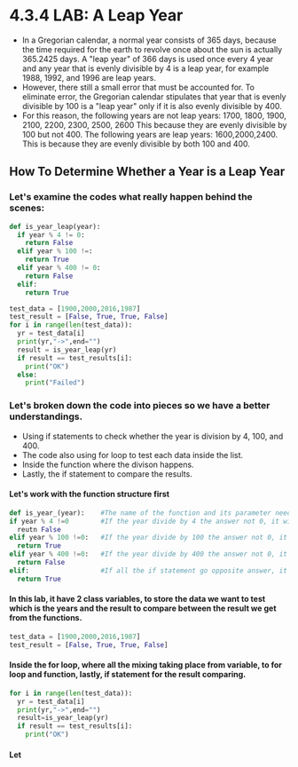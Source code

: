 # 4.3.4 LAB: A Leap Year

* In a Gregorian calendar, a normal year consists of 365 days, because the time required for the earth to revolve once about the sun is actually 365.2425 days. A "leap year" of 366 days is used once every 4 year and any year that is evenly divisible by 4
  is a leap year, for example 1988, 1992, and 1996 are leap years.
* However, there still a small error that must be accounted for. To eliminate error, the Gregorian calendar stipulates that year that is evenly divisible by 100 is a "leap year" only if it is also evenly divisible by 400.
* For this reason, the following years are not leap years:
  1700, 1800, 1900, 2100, 2200, 2300, 2500, 2600
  This because they are evenly divisible by 100 but not 400. The following years are leap years: 1600,2000,2400. This is because they are evenly divisible by both 100 and 400.

## How To Determine Whether a Year is a Leap Year
### Let's examine the codes what really happen behind the scenes:

```python
def is_year_leap(year):
  if year % 4 != 0:
    return False
  elif year % 100 !=:
    return True
  elif year % 400 != 0:
    return False
  elif:
    return True

test_data = [1900,2000,2016,1987]
test_result = [False, True, True, False]
for i in range(len(test_data)):
  yr = test_data[i]
  print(yr,"->",end="")
  result = is_year_leap(yr)
  if result == test_results[i]:
    print("OK")
  else:
    print("Failed")

```
### Let's broken down the code into pieces so we have a better understandings.
* Using if statements to check whether the year is division by 4, 100, and 400.
* The code also using for loop to test each data inside the list.
* Inside the function where the divison happens.
* Lastly, the if statement to compare the results.

#### Let's work with the function structure first
```python
def is_year_(year):    #The name of the function and its parameter needed whish is the year
if year % 4 !=0        #If the year divide by 4 the answer not 0, it will return False.
  reutn False
elif year % 100 !=0:   #If the year divide by 100 the answer not 0, it will return True.
  return True
elif year % 400 !=0:   #If the year divide by 400 the answer not 0, it will return False
  return False
elif:                  #If all the if statement go opposite answer, it will return True.
  return True
```
  
#### In this lab, it have 2 class variables, to store the data we want to test which is the years and the result to compare between the result we get from the functions.
```python
test_data = [1900,2000,2016,1987]
test_result = [False, True, True, False]
```

#### Inside the for loop, where all the mixing taking place from variable, to for loop and function, lastly, if statement for the result comparing.
```python
for i in range(len(test_data)):
  yr = test_data[i]
  print(yr,"->",end="")
  result=is_year_leap(yr)
  if result == test_results[i]:
    print("OK")
```
#### Let


